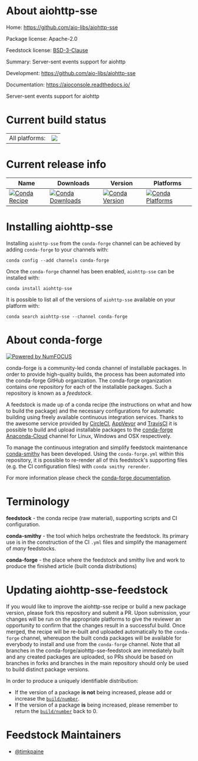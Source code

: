 About aiohttp-sse
=================

Home: https://github.com/aio-libs/aiohttp-sse

Package license: Apache-2.0

Feedstock license: [BSD-3-Clause](https://github.com/conda-forge/aiohttp-sse-feedstock/blob/master/LICENSE.txt)

Summary: Server-sent events support for aiohttp

Development: https://github.com/aio-libs/aiohttp-sse

Documentation: https://aioconsole.readthedocs.io/

Server-sent events support for aiohttp


Current build status
====================


<table><tr><td>All platforms:</td>
    <td>
      <a href="https://dev.azure.com/conda-forge/feedstock-builds/_build/latest?definitionId=12199&branchName=master">
        <img src="https://dev.azure.com/conda-forge/feedstock-builds/_apis/build/status/aiohttp-sse-feedstock?branchName=master">
      </a>
    </td>
  </tr>
</table>

Current release info
====================

| Name | Downloads | Version | Platforms |
| --- | --- | --- | --- |
| [![Conda Recipe](https://img.shields.io/badge/recipe-aiohttp--sse-green.svg)](https://anaconda.org/conda-forge/aiohttp-sse) | [![Conda Downloads](https://img.shields.io/conda/dn/conda-forge/aiohttp-sse.svg)](https://anaconda.org/conda-forge/aiohttp-sse) | [![Conda Version](https://img.shields.io/conda/vn/conda-forge/aiohttp-sse.svg)](https://anaconda.org/conda-forge/aiohttp-sse) | [![Conda Platforms](https://img.shields.io/conda/pn/conda-forge/aiohttp-sse.svg)](https://anaconda.org/conda-forge/aiohttp-sse) |

Installing aiohttp-sse
======================

Installing `aiohttp-sse` from the `conda-forge` channel can be achieved by adding `conda-forge` to your channels with:

```
conda config --add channels conda-forge
```

Once the `conda-forge` channel has been enabled, `aiohttp-sse` can be installed with:

```
conda install aiohttp-sse
```

It is possible to list all of the versions of `aiohttp-sse` available on your platform with:

```
conda search aiohttp-sse --channel conda-forge
```


About conda-forge
=================

[![Powered by NumFOCUS](https://img.shields.io/badge/powered%20by-NumFOCUS-orange.svg?style=flat&colorA=E1523D&colorB=007D8A)](http://numfocus.org)

conda-forge is a community-led conda channel of installable packages.
In order to provide high-quality builds, the process has been automated into the
conda-forge GitHub organization. The conda-forge organization contains one repository
for each of the installable packages. Such a repository is known as a *feedstock*.

A feedstock is made up of a conda recipe (the instructions on what and how to build
the package) and the necessary configurations for automatic building using freely
available continuous integration services. Thanks to the awesome service provided by
[CircleCI](https://circleci.com/), [AppVeyor](https://www.appveyor.com/)
and [TravisCI](https://travis-ci.com/) it is possible to build and upload installable
packages to the [conda-forge](https://anaconda.org/conda-forge)
[Anaconda-Cloud](https://anaconda.org/) channel for Linux, Windows and OSX respectively.

To manage the continuous integration and simplify feedstock maintenance
[conda-smithy](https://github.com/conda-forge/conda-smithy) has been developed.
Using the ``conda-forge.yml`` within this repository, it is possible to re-render all of
this feedstock's supporting files (e.g. the CI configuration files) with ``conda smithy rerender``.

For more information please check the [conda-forge documentation](https://conda-forge.org/docs/).

Terminology
===========

**feedstock** - the conda recipe (raw material), supporting scripts and CI configuration.

**conda-smithy** - the tool which helps orchestrate the feedstock.
                   Its primary use is in the construction of the CI ``.yml`` files
                   and simplify the management of *many* feedstocks.

**conda-forge** - the place where the feedstock and smithy live and work to
                  produce the finished article (built conda distributions)


Updating aiohttp-sse-feedstock
==============================

If you would like to improve the aiohttp-sse recipe or build a new
package version, please fork this repository and submit a PR. Upon submission,
your changes will be run on the appropriate platforms to give the reviewer an
opportunity to confirm that the changes result in a successful build. Once
merged, the recipe will be re-built and uploaded automatically to the
`conda-forge` channel, whereupon the built conda packages will be available for
everybody to install and use from the `conda-forge` channel.
Note that all branches in the conda-forge/aiohttp-sse-feedstock are
immediately built and any created packages are uploaded, so PRs should be based
on branches in forks and branches in the main repository should only be used to
build distinct package versions.

In order to produce a uniquely identifiable distribution:
 * If the version of a package **is not** being increased, please add or increase
   the [``build/number``](https://docs.conda.io/projects/conda-build/en/latest/resources/define-metadata.html#build-number-and-string).
 * If the version of a package **is** being increased, please remember to return
   the [``build/number``](https://docs.conda.io/projects/conda-build/en/latest/resources/define-metadata.html#build-number-and-string)
   back to 0.

Feedstock Maintainers
=====================

* [@timkpaine](https://github.com/timkpaine/)

